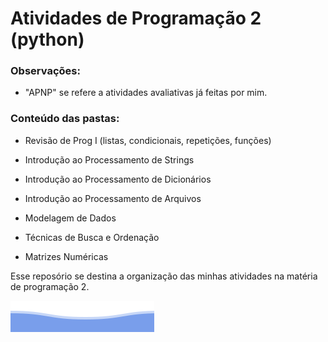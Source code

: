 # Atividades de Programação 2 (python)

### Observações:
* "APNP" se refere a atividades avaliativas já feitas por mim.

### Conteúdo das pastas:
* Revisão de Prog I (listas, condicionais, repetições, funções)

* Introdução ao Processamento de Strings

* Introdução ao Processamento de Dicionários

* Introdução ao Processamento de Arquivos

* Modelagem de Dados

* Técnicas de Busca e Ordenação

* Matrizes Numéricas

Esse reposório se destina a organização das minhas atividades na matéria de programação 2.

![](https://github.com/amandewatnitrr/amandewatnitrr/blob/main/imgs/bottom_header.svg)
